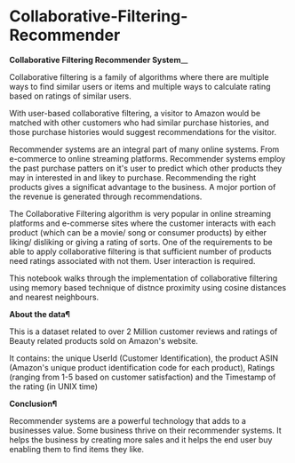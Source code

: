 # Collaborative-Filtering-Recommender
**Collaborative Filtering Recommender System**__

Collaborative filtering is a family of algorithms where there are multiple ways to find similar users or items and multiple ways to calculate rating based on ratings of similar users.

With user-based collaborative filtering, a visitor to Amazon would be matched with other customers who had similar purchase histories, and those purchase histories would suggest recommendations for the visitor.

Recommender systems are an integral part of many online systems. From e-commerce to online streaming platforms. Recommender systems employ the past purchase patters on it's user to predict which other products they may in interested in and likey to purchase. Recommending the right products gives a significat advantage to the business. A mojor portion of the revenue is generated through recommendations.

The Collaborative Filtering algorithm is very popular in online streaming platforms and e-commerse sites where the customer interacts with each product (which can be a movie/ song or consumer products) by either liking/ disliking or giving a rating of sorts. One of the requirements to be able to apply collaborative filtering is that sufficient number of products need ratings associated with not them. User interaction is required.

This notebook walks through the implementation of collaborative filtering using memory based technique of distnce proximity using cosine distances and nearest neighbours.


**About the data¶**

This is a dataset related to over 2 Million customer reviews and ratings of Beauty related products sold on Amazon's website.

It contains:
the unique UserId (Customer Identification),
the product ASIN (Amazon's unique product identification code for each product),
Ratings (ranging from 1-5 based on customer satisfaction) and
the Timestamp of the rating (in UNIX time)


**Conclusion¶**

Recommender systems are a powerful technology that adds to a businesses value. Some business thrive on their recommender systems. It helps the business by creating more sales and it helps the end user buy enabling them to find items they like.

